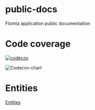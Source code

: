 # public-docs
Flomta application public documentation

# Code coverage

[![codecov](https://codecov.io/gh/flomta/flomta/branch/master/graph/badge.svg?token=MC0L486H9P)](https://codecov.io/gh/flomta/flomta)

![Codecov-chart](https://codecov.io/gh/flomta/flomta/graphs/icicle.svg?token=MC0L486H9P)

# Entities
[Entities](/models.md)

